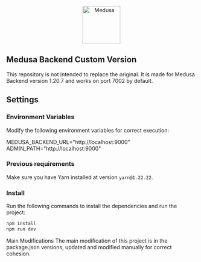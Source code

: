 <p align="center">
  <a href="https://www.medusajs.com">
    <img alt="Medusa" src="https://user-images.githubusercontent.com/7554214/153162406-bf8fd16f-aa98-4604-b87b-e13ab4baf604.png" width="100" />
  </a>
</p>

## Medusa Backend Custom Version

This repository is not intended to replace the original. It is made for Medusa Backend version 1.20.7 and works on port 7002 by default.

## Settings

### Environment Variables

Modify the following environment variables for correct execution:

MEDUSA_BACKEND_URL="http://localhost:9000"
ADMIN_PATH="http://localhost:9000"

### Previous requirements

Make sure you have Yarn installed at version `yarn@1.22.22`.

### Install

Run the following commands to install the dependencies and run the project:

```sh
npm install
npm run dev
```

Main Modifications
The main modification of this project is in the package.json versions, updated and modified manually for correct cohesion.

